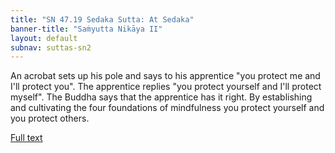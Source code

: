 ```yaml
---
title: "SN 47.19 Sedaka Sutta: At Sedaka"
banner-title: "Saṁyutta Nikāya II" 
layout: default 
subnav: suttas-sn2
---
```


An acrobat sets up his pole and says to his apprentice "you protect me and I'll protect you". The apprentice replies "you protect yourself and I'll protect myself". The Buddha says that the apprentice has it right. By establishing and cultivating the four foundations of mindfulness you protect yourself and you protect others.

[Full text](https://www.dhammatalks.org/suttas/SN/SN47_19.html)
